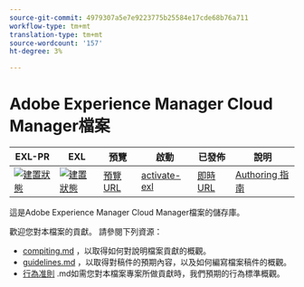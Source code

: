 ```yaml
---
source-git-commit: 4979307a5e7e9223775b25584e17cde68b76a711
workflow-type: tm+mt
translation-type: tm+mt
source-wordcount: '157'
ht-degree: 3%

---
```

# Adobe Experience Manager Cloud Manager檔案

| EXL-PR | EXL | 預覽 | 啟動 | 已發佈 | 說明 |
|--- |--- |--- |--- |--- |--- |
| [![建置狀態](https://docs.ci.corp.adobe.com/view/exl-pr/job/experience-manager-cloud-manager.en_pr-exl/badge/icon)](https://docs.ci.corp.adobe.com/view/exl-pr/job/experience-manager-cloud-manager.en_pr-exl/lastBuild/) | [![建置狀態](https://docs.ci.corp.adobe.com/view/exl-pr/job/experience-manager-cloud-manager.en_exl/lastBuild/badge/icon)](https://docs.ci.corp.adobe.com/view/exl-pr/job/experience-manager-cloud-manager.en_exl/lastBuild/lastBuild) | [預覽URL](https://experienceleague.corp.adobe.com/docs/experience-manager-cloud-manager/using/introduction-to-cloud-manager.html?lang=en) | [activate-exl](https://docs.ci.corp.adobe.com/job/activate-exl/build/) | [即時URL](https://experienceleague.adobe.com/docs/experience-manager-cloud-manager/using/introduction-to-cloud-manager.html?lang=en) | [Authoring 指南](https://experienceleague.adobe.com/docs/authoring-guide-exl/using/home.html?lang=en) |

這是Adobe Experience Manager Cloud Manager檔案的儲存庫。

歡迎您對本檔案的貢獻。 請參閱下列資源：

* [compiting.md](contributing.md) ，以取得如何對說明檔案貢獻的概觀。
* [guidelines.md](guidelines.md) ，以取得對稿件的預期內容，以及如何編寫檔案稿件的概觀。
* [行為准則](code-of-conduct.md) .md如需您對本檔案專案所做貢獻時，我們預期的行為標準概觀。
